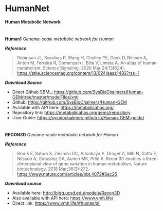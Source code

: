 # **HumanNet**
**Human Metabolic Network**
#
**Human1**
*Genome-scale metabolic network for Human*

***Reference***
>Robinson JL, Kocabaş P, Wang H, Cholley PE, Cook D, Nilsson A, Anton M, Ferreira R, Domenzain I, Billa V, Limeta A. An atlas of human metabolism. Science Signaling. 2020 Mar 24;13(624).
https://stke.sciencemag.org/content/13/624/eaaz1482?rss=1

***Download Source***
- Direct Github SBML: https://github.com/SysBioChalmers/Human-GEM/tree/master/modelFiles/xml
- Github: https://github.com/SysBioChalmers/Human-GEM
- Available with API here: https://metabolicatlas.org/
- Repository link: https://metabolicatlas.org/gems/repository
- User Guide: https://sysbiochalmers.github.io/Human-GEM-guide/

#
**RECON3D**
*Genome-scale metabolic network for Human*

***Reference***
>Brunk E, Sahoo S, Zielinski DC, Altunkaya A, Dräger A, Mih N, Gatto F, Nilsson A, Gonzalez GA, Aurich MK, Prlić A. Recon3D enables a three-dimensional view of gene variation in human metabolism. Nature biotechnology. 2018 Mar;36(3):272.
https://www.nature.com/articles/nbt.4072#Sec25

***Download source***
- Available here: http://bigg.ucsd.edu/models/Recon3D
- Also available with API here: https://www.vmh.life/
- Direct link: https://www.vmh.life/#human/all

